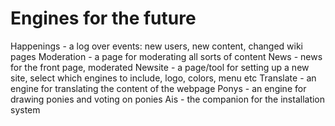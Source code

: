 Engines for the future
======================

Happenings - a log over events: new users, new content, changed wiki pages
Moderation - a page for moderating all sorts of content
News - news for the front page, moderated
Newsite - a page/tool for setting up a new site, select which engines to include, logo, colors, menu etc
Translate - an engine for translating the content of the webpage
Ponys - an engine for drawing ponies and voting on ponies
Ais - the companion for the installation system

